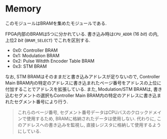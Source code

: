 # Memory

このモジュールはBRAMを集めたモジュールである.

FPGA内部のBRAMは5つに分かれている.
書き込み時は`CPU_ADDR` ($\SI{16}{bit}$) の内, 上位$\SI{2}{bit}$ (`BRAM_SELECT`) でこれを区別する.

- 0x0: Controller BRAM
- 0x1: Modulation BRAM
- 0x2: Pulse Witdth Encoder Table BRAM
- 0x3: STM BRAM

なお, STM BRAMはそのままだと書き込みアドレスが足りないので, Controller Main BRAM内の特定のアドレスに書き込まれたページ番号をアドレスの上位に付加することでアドレスを拡張している.
また, Modulation/STM BRAMは, 書き込むセグメントの選択もController Main BRAM内の特定のアドレスに書き込まれたセグメント番号により行う.

> これらのページ番号, セグメント番号データはCPUバスのクロックドメインで使用するため, BRAMに格納されたデータは使用しない.
> 代わりに, このアドレスへの書き込みを監視し, 直接レジスタに格納して使用するようにしている.
